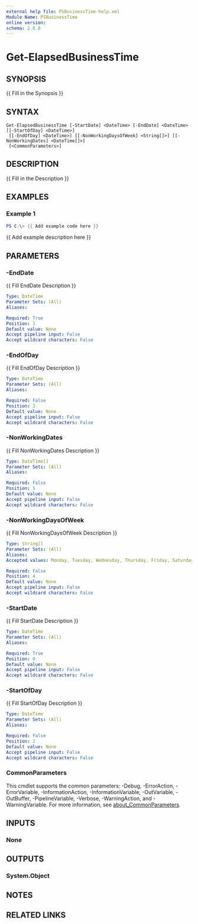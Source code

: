 ```yaml
---
external help file: PSBusinessTime-help.xml
Module Name: PSBusinessTime
online version:
schema: 2.0.0
---
```


# Get-ElapsedBusinessTime

## SYNOPSIS
{{ Fill in the Synopsis }}

## SYNTAX

```
Get-ElapsedBusinessTime [-StartDate] <DateTime> [-EndDate] <DateTime> [[-StartOfDay] <DateTime>]
 [[-EndOfDay] <DateTime>] [[-NonWorkingDaysOfWeek] <String[]>] [[-NonWorkingDates] <DateTime[]>]
 [<CommonParameters>]
```

## DESCRIPTION
{{ Fill in the Description }}

## EXAMPLES

### Example 1
```powershell
PS C:\> {{ Add example code here }}
```

{{ Add example description here }}

## PARAMETERS

### -EndDate
{{ Fill EndDate Description }}

```yaml
Type: DateTime
Parameter Sets: (All)
Aliases:

Required: True
Position: 1
Default value: None
Accept pipeline input: False
Accept wildcard characters: False
```

### -EndOfDay
{{ Fill EndOfDay Description }}

```yaml
Type: DateTime
Parameter Sets: (All)
Aliases:

Required: False
Position: 3
Default value: None
Accept pipeline input: False
Accept wildcard characters: False
```

### -NonWorkingDates
{{ Fill NonWorkingDates Description }}

```yaml
Type: DateTime[]
Parameter Sets: (All)
Aliases:

Required: False
Position: 5
Default value: None
Accept pipeline input: False
Accept wildcard characters: False
```

### -NonWorkingDaysOfWeek
{{ Fill NonWorkingDaysOfWeek Description }}

```yaml
Type: String[]
Parameter Sets: (All)
Aliases:
Accepted values: Monday, Tuesday, Wednesday, Thursday, Friday, Saturday, Sunday

Required: False
Position: 4
Default value: None
Accept pipeline input: False
Accept wildcard characters: False
```

### -StartDate
{{ Fill StartDate Description }}

```yaml
Type: DateTime
Parameter Sets: (All)
Aliases:

Required: True
Position: 0
Default value: None
Accept pipeline input: False
Accept wildcard characters: False
```

### -StartOfDay
{{ Fill StartOfDay Description }}

```yaml
Type: DateTime
Parameter Sets: (All)
Aliases:

Required: False
Position: 2
Default value: None
Accept pipeline input: False
Accept wildcard characters: False
```

### CommonParameters
This cmdlet supports the common parameters: -Debug, -ErrorAction, -ErrorVariable, -InformationAction, -InformationVariable, -OutVariable, -OutBuffer, -PipelineVariable, -Verbose, -WarningAction, and -WarningVariable. For more information, see [about_CommonParameters](http://go.microsoft.com/fwlink/?LinkID=113216).

## INPUTS

### None

## OUTPUTS

### System.Object
## NOTES

## RELATED LINKS
